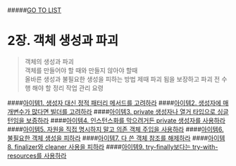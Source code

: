 #####[GO TO LIST](../README.md)

# 2장. 객체 생성과 파괴
> 객체의 생성과 파괴  
> 객체를 만들어야 할 때와 만들지 않아야 할때  
> 올바른 생성과 불필요한 생성을 피하는 방법
> 제때 파괴 됨을 보장하고 파괴 전 수행 해야 할 정리 작업 관리 요령
 
####[아이템1. 생성자 대신 정적 패터리 메서드를 고려하라](./item1/README.md)
####[아이템2. 생성자에 매개변수가 많다면 빌더를 고려하라](./item2/README.md)
####[아이템3. private 생성자나 열거 타입으로 싱글턴임을 보증하라](./item3/README.md)
####[아이템4. 인스턴스화를 막으려거든 private 생성자를 사용하라](./item4/README.md)
####[아이템5. 자원을 직접 명시하지 말고 의존 객체 주입을 사용하라](./item5/README.md)
####[아이템6. 불필요한 객체 생성을 피하라](./item6/README.md)
####[아이템7. 다 쓴 객체 참조를 해제하라](./item7/README.md)
####[아이템8. finalizer와 cleaner 사용을 피하라](./item8/README.md)
####[아이템9. try-finally보다는 try-with-resources를 사용하라](./item9/README.md)
